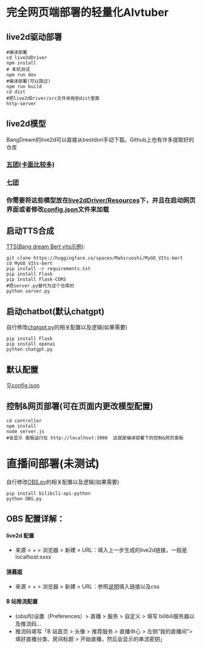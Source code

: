 # 完全网页端部署的轻量化AIvtuber 
## live2d驱动部署
```
#编译部署
cd live2dDriver
npm install
# 本机测试
npm run dev
#编译部署(可以跳过)
npm run build
cd dist
#把live2dDriver/src文件夹拖到dist里面
http-server
```
## live2d模型
BangDream的live2d可以直接从bestdori手动下载。Github上也有许多提取好的仓库
### [五团(卡面比较多)](https://github.com/seia-soto/BanG-Dream-Live2D)
### [七团](https://github.com/Eikanya/Live2d-model/tree/master/BanG%20Dream!)
### 你需要将这些模型放在[live2dDriver/Resources](https://github.com/Paraworks/BangDreamAi/tree/main/live2dDriver/Resources)下，并且在启动网页界面或者修改[config.json](https://github.com/Paraworks/BangDreamAi/blob/main/live2dDriver/config.json)文件来加载
## 启动TTS合成
[TTS(Bang dream Bert vits示例)](https://nijigaku.top/2023/10/03/BangDreamTTS/):
```
git clone https://huggingface.co/spaces/Mahiruoshi/MyGO_VIts-bert
cd MyGO_VIts-bert
pip install -r requirements.txt
pip install Flask
pip install Flask-CORS
#把server.py替代为这个仓库的
python server.py
```
## 启动chatbot(默认chatgpt)
自行修改[chatgpt.py](https://github.com/Paraworks/BangDreamAi/blob/main/chatgpt.py)的相关配置以及逻辑(如果需要)
```
pip install Flask
pip install openai
python chatgpt.py
```
## 默认配置
见[config.json](https://github.com/Paraworks/BangDreamAi/blob/main/live2dDriver/config.json)
## 控制&网页部署(可在页面内更改模型配置)
```
cd controller
npm install 
node server.js
#会显示 面板运行在 http://localhost:3000  这就是编译部署下的控制&网页面板
```
# 直播间部署(未测试)
自行修改[OBS.py](https://github.com/Paraworks/BangDreamAi/blob/main/OBS.py)的相关配置以及逻辑(如果需要)
```
pip install bilibili-api-python
python OBS.py
```
## OBS 配置详解：
#### live2d 配置
- 来源 > + > 浏览器 > 新建 > URL：填入上一步生成的live2d链接，一般是localhost:xxxx
#### [弹幕姬](https://chat.bilisc.com/)
- 来源 > + > 浏览器 > 新建 > URL：参照[说明](https://chat.bilisc.com/help)填入链接以及css
#### B 站推流配置
- (obs内)设置（Preferences）> 直播 > 服务 > 自定义 > 填写 bilibili服务器以及推流码...
- 推流码填写「B 站首页 > 头像 > 推荐服务 > 直播中心 > 左侧“我的直播间”> 填好直播分类、房间标题 > 开始直播，然后会显示的串流密钥」
